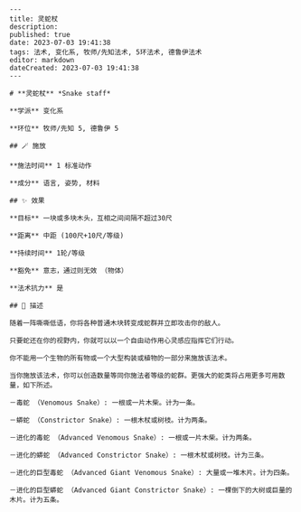 
    ---
    title: 灵蛇杖
    description: 
    published: true
    date: 2023-07-03 19:41:38
    tags: 法术, 变化系, 牧师/先知法术, 5环法术, 德鲁伊法术
    editor: markdown
    dateCreated: 2023-07-03 19:41:38
    ---

    # **灵蛇杖** *Snake staff*

    **学派** 变化系 

    **环位** 牧师/先知 5, 德鲁伊 5

    ## 🪄 施放

    **施法时间** 1 标准动作

    **成分** 语言, 姿势, 材料

    ## ✨ 效果 

    **目标** 一块或多块木头，互相之间间隔不超过30尺 

    **距离** 中距 (100尺+10尺/等级)  

    **持续时间** 1轮/等级 

    **豁免** 意志，通过则无效 （物体）

    **法术抗力** 是

    ## 📖 描述

    随着一阵嘶嘶低语，你将各种普通木块转变成蛇群并立即攻击你的敌人。

    只要蛇还在你的视野内，你就可以以一个自由动作用心灵感应指挥它们行动。

    你不能用一个生物的所有物或一个大型构装或植物的一部分来施放该法术。

    当你施放该法术，你可以创造数量等同你施法者等级的蛇群。更强大的蛇类将占用更多可用数量，如下所述。

    －毒蛇 （Venomous Snake）: 一根或一片木柴。计为一条。

    －蟒蛇 （Constrictor Snake）: 一根木杖或树枝。计为两条。

    －进化的毒蛇 （Advanced Venomous Snake）: 一根或一片木柴。计为两条。

    －进化的蟒蛇 （Advanced Constrictor Snake）: 一根木杖或树枝。计为三条。

    －进化的巨型毒蛇 （Advanced Giant Venomous Snake）: 大量或一堆木片。计为四条。

    －进化的巨型蟒蛇 （Advanced Giant Constrictor Snake）: 一棵倒下的大树或巨量的木片。计为五条。
    